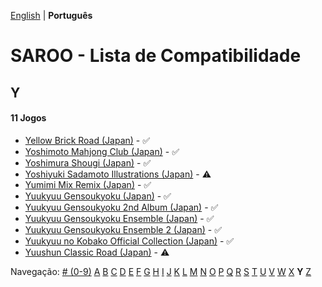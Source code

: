 [English](../en-us/Y.md) | **Português**

# SAROO - Lista de Compatibilidade

## Y

#### 11 Jogos

- [Yellow Brick Road (Japan)](../../../Regions/Retails/Japan/T-8109G/01/README.md) - :white_check_mark:
- [Yoshimoto Mahjong Club (Japan)](../../../Regions/Retails/Japan/T-20403G/01/README.md) - :white_check_mark:
- [Yoshimura Shougi (Japan)](../../../Regions/Retails/Japan/T-9531G/01/README.md) - :white_check_mark:
- [Yoshiyuki Sadamoto Illustrations (Japan)](../../../Regions/Retails/Japan/T-35102G/01/README.md) - :warning:
- [Yumimi Mix Remix (Japan)](../../../Regions/Retails/Japan/T-4501G/01/README.md) - :white_check_mark:
- [Yuukyuu Gensoukyoku (Japan)](../../../Regions/Retails/Japan/T-27804G/01/README.md) - :white_check_mark:
- [Yuukyuu Gensoukyoku 2nd Album (Japan)](../../../Regions/Retails/Japan/T-27807G/01/README.md) - :white_check_mark:
- [Yuukyuu Gensoukyoku Ensemble (Japan)](../../../Regions/Retails/Japan/T-27808G/01/README.md) - :white_check_mark:
- [Yuukyuu Gensoukyoku Ensemble 2 (Japan)](../../../Regions/Retails/Japan/T-27809G/01/README.md) - :white_check_mark:
- [Yuukyuu no Kobako Official Collection (Japan)](../../../Regions/Retails/Japan/T-27806G/01/README.md) - :white_check_mark:
- [Yuushun Classic Road (Japan)](../../../Regions/Retails/Japan/T-6009G/01/README.md) - :warning:

Navegação:
[# (0-9)](./09.md) [A](./A.md) [B](./B.md) [C](./C.md) [D](./D.md) [E](./E.md) [F](./F.md) [G](./G.md) [H](./H.md) [I](./I.md) [J](./J.md) [K](./K.md) [L](./L.md) [M](./M.md) [N](./N.md) [O](./O.md) [P](./P.md) [Q](./Q.md) [R](./R.md) [S](./S.md) [T](./T.md) [U](./U.md) [V](./V.md) [W](./W.md) [X](./X.md) **Y** [Z](./Z.md)

